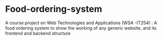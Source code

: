 # Food-ordering-system
A course project on Web Technologies and Applications (WSA -IT254) : A food ordering system to show the working of any generic website, and its frontend and backend structure 
